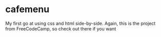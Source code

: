 # cafemenu
My first go at using css and html side-by-side. Again, this is the project from FreeCodeCamp, so check out there if you want
